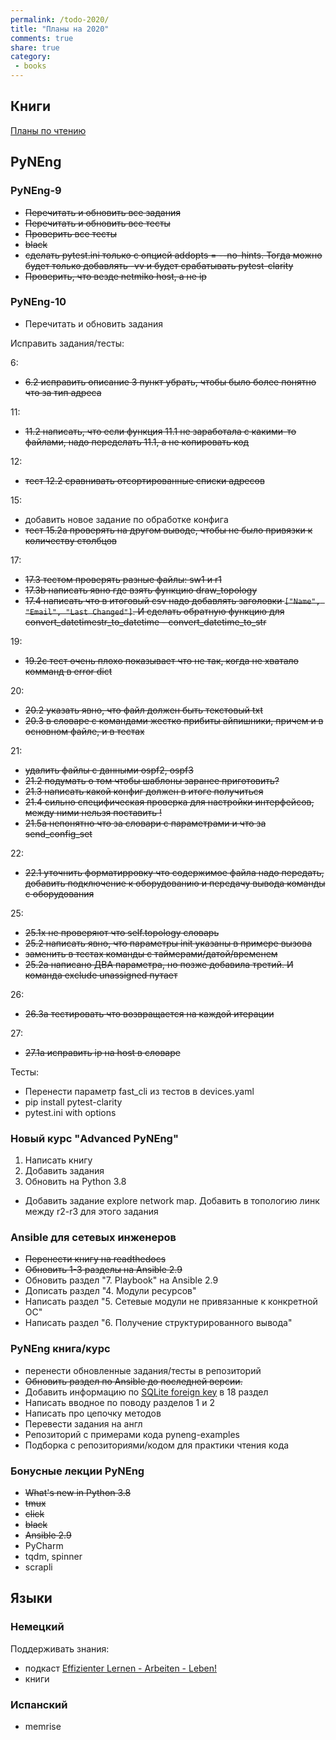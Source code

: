 ```yaml
---
permalink: /todo-2020/
title: "Планы на 2020"
comments: true
share: true
category:
 - books
---
```



## Книги

[Планы по чтению](https://natenka.github.io/to-read-2020/)

## PyNEng

### PyNEng-9

* ~~Перечитать и обновить все задания~~
* ~~Перечитать и обновить все тесты~~
* ~~Проверить все тесты~~
* ~~black~~
* ~~сделать pytest.ini только с опцией addopts = --no-hints. Тогда можно будет только добавлять -vv и будет срабатывать pytest-clarity~~
* ~~Проверить, что везде netmiko host, а не ip~~

### PyNEng-10

* Перечитать и обновить задания

Исправить задания/тесты:

6:

* ~~6.2 исправить описание 3 пункт убрать, чтобы было более понятно что за тип адреса~~

11:

* ~~11.2 написать, что если функция 11.1 не заработала с какими-то файлами, надо переделать 11.1, а не копировать код~~

12:

* ~~тест 12.2 сравнивать отсортированные списки адресов~~

15:

* добавить новое задание по обработке конфига
* ~~тест 15.2a проверять на другом выводе, чтобы не было привязки к количеству столбцов~~

17:

* ~~17.3 тестом проверять разные файлы:  sw1 и r1~~
* ~~17.3b написать явно где взять функцию draw_topology~~
* ~~17.4 написать что в итоговый csv надо добавлять заголовки `["Name", "Email", "Last Changed"]`. И сделать обратную функцию для convert_datetimestr_to_datetime - convert_datetime_to_str~~

19:

* ~~19.2c тест очень плохо показывает что не так, когда не хватало комманд в error dict~~

20: 

* ~~20.2 указать явно, что файл должен быть текстовый txt~~
* ~~20.3 в словаре с командами жестко прибиты айпишники, причем и в основном файле, и в тестах~~

21:

* ~~удалить файлы с данными ospf2, ospf3~~
* ~~21.2 подумать о том чтобы шаблоны заранее приготовить?~~
* ~~21.3 написать какой конфиг должен в итоге получиться~~
* ~~21.4 сильно специфическая проверка для настройки интерфейсов, между ними нельзя поставить !~~
* ~~21.5a непонятно что за словари с параметрами и что за send_config_set~~

22:

* ~~22.1 уточнить форматирровку что содержимое файла надо передать, добавить подключение к оборудованию и передачу вывода команды с оборудования~~

25:

* ~~25.1x не проверяют что self.topology словарь~~
* ~~25.2 написать явно, что параметры init указаны в примере вызова~~
* ~~заменить в тестах команды с таймерами/датой/временем~~
* ~~25.2a написано ДВА параметра, но позже добавила третий. И команда exclude unassigned путает~~

26:

* ~~26.3a тестировать что возвращается на каждой итерации~~

27:

* ~~27.1a исправить ip на host в словаре~~

Тесты:

* Перенести параметр fast_cli из тестов в devices.yaml
* pip install pytest-clarity
* pytest.ini with options

### Новый курс "Advanced PyNEng"

1. Написать книгу
2. Добавить задания
3. Обновить на Python 3.8

* Добавить задание explore network map. Добавить в топологию линк между r2-r3 для этого задания

### Ansible для сетевых инженеров

* ~~Перенести книгу на readthedocs~~
* ~~Обновить 1-3 разделы на Ansible 2.9~~
* Обновить раздел "7. Playbook" на Ansible 2.9
* Дописать раздел "4. Модули ресурсов"
* Написать раздел "5. Сетевые модули не привязанные к конкретной ОС"
* Написать раздел "6. Получение структурированного вывода"


### PyNEng книга/курс

* перенести обновленные задания/тесты в репозиторий
* ~~Обновить раздел по Ansible до последней версии.~~
* Добавить информацию по [SQLite foreign key](https://pyneng.github.io/pyneng-3/db-foreign-key/) в 18 раздел
* Написать вводное по поводу разделов 1 и 2
* Написать про цепочку методов
* Перевести задания на англ
* Репозиторий с примерами кода pyneng-examples
* Подборка с репозиториями/кодом для практики чтения кода

### Бонусные лекции PyNEng

* ~~What's new in Python 3.8~~
* ~~tmux~~
* ~~click~~
* ~~black~~
* ~~Ansible 2.9~~
* PyCharm
* tqdm, spinner
* scrapli

## Языки

### Немецкий

Поддерживать знания:

* подкаст [Effizienter Lernen - Arbeiten - Leben!](https://www.selbst-management.biz/podcast-2/)
* книги

### Испанский

* memrise

